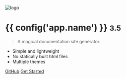 <!-- _coverpage.md -->

![logo](_media/icon.svg)

# {{ config('app.name') }} <small>3.5</small>

> A magical documentation site generator.

-   Simple and lightweight
-   No statically built html files
-   Multiple themes

[GitHub](https://github.com/docsifyjs/docsify/)
[Get Started](#docsify)
